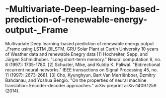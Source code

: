 # -Multivariate-Deep-learning-based-prediction-of-renewable-energy-output-_Frame
Multivariate Deep learning-based prediction of renewable energy output _Frame using LSTM ,BILSTM, GRU
Solar Plant at Curtin University
10 years of Weather data and renewable Enegry data
[1] Hochreiter, Sepp, and Jürgen Schmidhuber. "Long short-term memory." Neural computation 9, no. 8 (1997): 1735-1780.
[2] Schuster, Mike, and Kuldip K. Paliwal. "Bidirectional recurrent neural networks." IEEE transactions on Signal Processing 45, no. 11 (1997): 2673-2681.
[3] Cho, Kyunghyun, Bart Van Merriënboer, Dzmitry Bahdanau, and Yoshua Bengio. "On the properties of neural machine translation: Encoder-decoder approaches." arXiv preprint arXiv:1409.1259 (2014).
